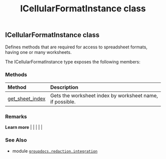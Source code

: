 ﻿---
title: ICellularFormatInstance class
second_title: GroupDocs.Redaction for Python via .NET API References
description: 
type: docs
url: /python-net/groupdocs.redaction.integration/icellularformatinstance/
is_root: false
weight: 30
---

## ICellularFormatInstance class

Defines methods that are required for access to spreadsheet formats, having one or many worksheets.



The ICellularFormatInstance type exposes the following members:

### Methods
| Method | Description |
| :- | :- |
| [get_sheet_index](/redaction/python-net/groupdocs.redaction.integration/icellularformatinstance/get_sheet_index/#str) | Gets the worksheet index by worksheet name, if possible. |



### Remarks 


**Learn more** |
|
 |
 |
 |

### See Also
* module [`groupdocs.redaction.integration`](..)
